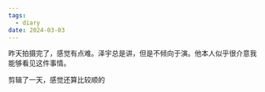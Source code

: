 ```yaml
---
tags:
  - diary
date: 2024-03-03
---
```

昨天拍摄完了，感觉有点难。泽宇总是讲，但是不倾向于演。他本人似乎很介意我能够看见这件事情。

剪辑了一天，感觉还算比较顺的

